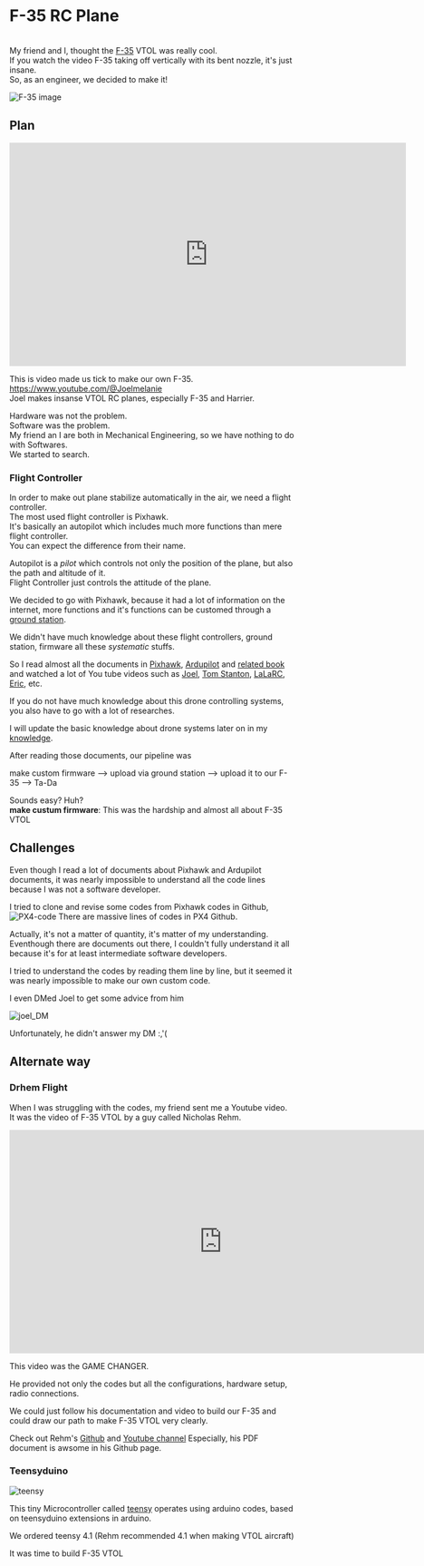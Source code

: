# F-35 RC Plane


<br>My friend and I, thought the [F-35](https://en.wikipedia.org/wiki/Lockheed_Martin_F-35_Lightning_II) VTOL was really cool.
<br>If you watch the video F-35 taking off vertically with its bent nozzle, it's just insane.
<br>So, as an engineer, we decided to make it!

![F-35 image](./images/F-35.jpg)


## Plan

<iframe width="700" height="394" src="https://www.youtube.com/embed/HAXxXYPeVF8" title="YouTube video player" frameborder="0" allow="accelerometer; autoplay; clipboard-write; encrypted-media; gyroscope; picture-in-picture; web-share" allowfullscreen></iframe>

This is video made us tick to make our own F-35.
<br>https://www.youtube.com/@Joelmelanie
<br>Joel makes insanse VTOL RC planes, especially F-35 and Harrier.

Hardware was not the problem.
<br>Software was the problem.
<br>My friend an I are both in Mechanical Engineering, so we have nothing to do with Softwares.
<br>We started to search.

### Flight Controller
In order to make out plane stabilize automatically in the air, we need a flight controller.
<br> The most used flight controller is Pixhawk.
<br> It's basically an autopilot which includes much more functions than mere flight controller.
<br> You can expect the difference from their name.

Autopilot is a *pilot* which controls not only the position of the plane, but also the path and altitude of it.
<br>Flight Controller just controls the attitude of the plane. 

We decided to go with Pixhawk, because it had a lot of information on the internet, more functions and it's functions can be customed through a [ground station](https://ardupilot.org/copter/docs/common-choosing-a-ground-station.html).

We didn't have much knowledge about these flight controllers, ground station, firmware all these *systematic* stuffs.

So I read almost all the documents in [Pixhawk](https://docs.px4.io/main/en/), [Ardupilot](https://ardupilot.org/ardupilot/) and [related book](https://www.google.com/search?sxsrf=AB5stBgRWb5D3NrwvdVkej-g_C-inb3OLQ:1689406696141&q=pixhawk+book&tbm=isch&sa=X&ved=2ahUKEwjysoSwmpCAAxUSFogKHZm7AHcQ0pQJegQIDBAB&biw=774&bih=734&dpr=1.65#imgrc=B7kvdXj1sqTjnM) and watched a lot of You tube videos such as [Joel](https://www.youtube.com/@Joelmelanie), [Tom Stanton](https://www.youtube.com/@TomStantonEngineering), [LaLaRC](https://www.youtube.com/@LaLaRC), [Eric](https://www.youtube.com/@ericmaglio6540), etc.

If you do not have much knowledge about this drone controlling systems, you also have to go with a lot of researches. 

I will update the basic knowledge about drone systems later on in my [knowledge](/Knowledges/Knowledges).

After reading those documents, our pipeline was

make custom firmware --> upload via ground station --> upload it to our F-35 --> Ta-Da

Sounds easy? Huh? 
<br>**make custum firmware**: This was the hardship and almost all about F-35 VTOL 

## Challenges

Even though I read a lot of documents about Pixhawk and Ardupilot documents, it was nearly impossible to understand all the code lines because I was not a software developer.

I tried to clone and revise some codes from Pixhawk codes in Github,
![PX4-code](./images/PX4-code.jpg)
There are massive lines of codes in PX4 Github.

Actually, it's not a matter of quantity, it's matter of my understanding.
<br>Eventhough there are documents out there, I couldn't fully understand it all because it's for at least intermediate software developers.

I tried to understand the codes by reading them line by line, but it seemed it was nearly impossible to make our own custom code.

I even DMed Joel to get some advice from him

![joel_DM](./images/joel-DM.jpg)

Unfortunately, he didn't answer my DM :,'(

## Alternate way

### Drhem Flight

When I was struggling with the codes, my friend sent me a Youtube video.
<br> It was the video of F-35 VTOL by a guy called Nicholas Rehm.
<iframe width="750" height="394" src="https://www.youtube.com/embed/tlD0C5CrWcA" title="YouTube video player" frameborder="0" allow="accelerometer; autoplay; clipboard-write; encrypted-media; gyroscope; picture-in-picture; web-share" allowfullscreen></iframe> 

This video was the GAME CHANGER.

He provided not only the codes but all the configurations, hardware setup, radio connections.

We could just follow his documentation and video to build our F-35 and could draw our path to make F-35 VTOL very clearly.

Check out Rehm's [Github](https://github.com/nickrehm/dRehmFlight) and [Youtube channel](https://www.youtube.com/@NicholasRehm)
Especially, his PDF document is awsome in his Github page.
### Teensyduino

![teensy](./images/teensy.jpg)

This tiny Microcontroller called [teensy](https://www.pjrc.com/teensy/index.html) operates using arduino codes, based on teensyduino extensions in arduino.

We ordered teensy 4.1 (Rehm recommended 4.1 when making VTOL aircraft)

It was time to build F-35 VTOL

